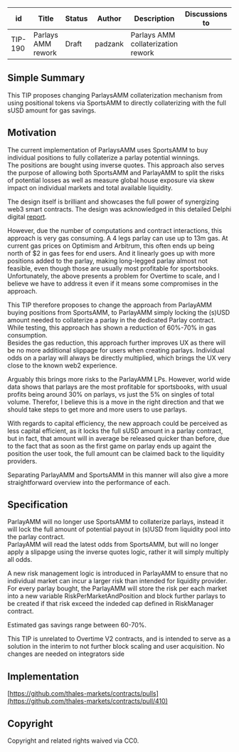 | id | Title | Status | Author | Description | Discussions to | Created |
| ----------- | ----------- | ----------- | ----------- | ----------- | ----------- | ----------- |
| TIP-190 | Parlays AMM rework | Draft | padzank | Parlays AMM collaterization rework|  | 2023-12-04
 
## Simple Summary
This TIP proposes changing ParlaysAMM collaterization mechanism from using positional tokens via SportsAMM to directly collaterizing with the full sUSD amount for gas savings.

## Motivation
The current implementation of ParlaysAMM uses SportsAMM to buy individual positions to fully collaterize a parlay potential winnings.  
The positions are bought using inverse quotes. This approach also serves the purpose of allowing both SportsAMM and ParlayAMM to split the risks of potential losses as well as measure global house exposure via skew impact on individual markets and total available liquidity.  

The design itself is brilliant and showcases the full power of synergizing web3 smart contracts.  The design was acknowledged in this detailed Delphi digital [report](https://members.delphidigital.io/reports/heads-or-thales-exploring-the-potential-of-positional-parimutuel-markets).  

However, due the number of computations and contract interactions, this approach is very gas consuming. A 4 legs parlay can use up to 13m gas. At current gas prices on Optimism and Arbitrum, this often ends up being north of $2 in gas fees for end users. And it linearly goes up with more positions added to the parlay, making long-legged parlay almost not feasible, even though those are usually most profitable for sportsbooks.   
Unfortunately, the above presents a problem for Overtime to scale, and I believe we have to address it even if it means some compromises in the approach.  

This TIP therefore proposes to change the approach from ParlayAMM buying positions from SportsAMM, to ParlayAMM simply locking the (s)USD amount needed to collaterize a parlay in the dedicated Parlay contract. While testing, this approach has shown a reduction of 60%-70% in gas consumption.  
Besides the gas reduction, this approach further improves UX as there will be no more additional slippage for users when creating parlays. Individual odds on a parlay will always be directly multiplied, which brings the UX very close to the known web2 experience.  

Arguably this brings more risks to the ParlayAMM LPs. However, world wide data shows that parlays are the most profitable for sportsbooks, with usual profits being around 30% on parlays, vs just the 5% on singles of total volume. Therefor, I believe this is a move in the right direction and that we should take steps to get more and more users to use parlays. 

With regards to capital efficiency, the new approach could be perceived as less capital efficient, as it locks the full sUSD amount in a parlay contract, but in fact, that amount will in average be released quicker than before, due to the fact that as soon as the first game on parlay ends up againt the position the user took, the full amount can be claimed back to the liquidity providers. 

Separating ParlayAMM and SportsAMM in this manner will also give a more straightforward overview into the performance of each.    

## Specification
ParlayAMM will no longer use SportsAMM to collaterize parlays, instead it will lock the full amount of potential payout in (s)USD from liquidity pool into the parlay contract.  
ParlayAMM will read the latest odds from SportsAMM, but will no longer apply a slipapge using the inverse quotes logic, rather it will simply multiply all odds.  

A new risk management logic is introduced in ParlayAMM to ensure that no individual market can incur a larger risk than intended for liquidity provider. For every parlay bought, the ParlayAMM will store the risk per each market into a new variable RiskPerMarketAndPosition and block further parlays to be created if that risk exceed the indeded cap defined in RiskManager contract.  

Estimated gas savings range between 60-70%. 

This TIP is unrelated to Overtime V2 contracts, and is intended to serve as a solution in the interim to not further block scaling and user acquisition. No changes are needed on integrators side
 

## Implementation
[https://github.com/thales-markets/contracts/pulls](https://github.com/thales-markets/contracts/pull/410)

## Copyright
 
Copyright and related rights waived via CC0.

